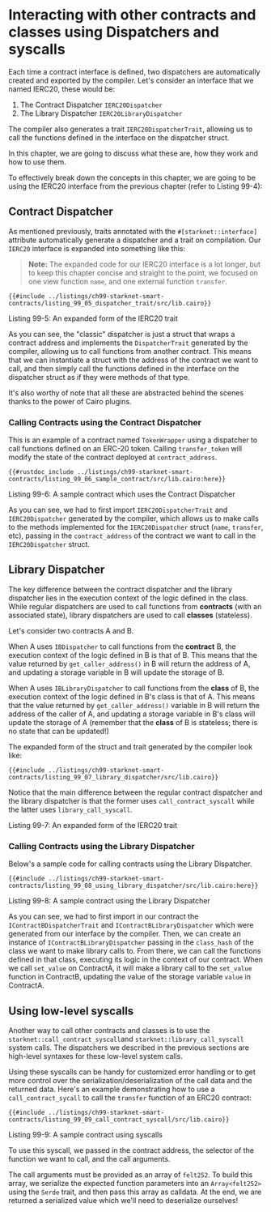 # Interacting with other contracts and classes using Dispatchers and syscalls

Each time a contract interface is defined, two dispatchers are automatically created and exported by the compiler. Let's consider an interface that we named IERC20, these would be:

1. The Contract Dispatcher `IERC20Dispatcher`
2. The Library Dispatcher `IERC20LibraryDispatcher`

The compiler also generates a trait `IERC20DispatcherTrait`, allowing us to call the functions defined in the interface on the dispatcher struct.

In this chapter, we are going to discuss what these are, how they work and how to use them.

To effectively break down the concepts in this chapter, we are going to be using the IERC20 interface from the previous chapter (refer to Listing 99-4):

## Contract Dispatcher

As mentioned previously, traits annotated with the `#[starknet::interface]` attribute automatically generate a dispatcher and a trait on compilation.
Our `IERC20` interface is expanded into something like this:

> **Note:** The expanded code for our IERC20 interface is a lot longer, but to keep this chapter concise and straight to the point, we focused on one view function `name`, and one external function `transfer`.

```rust,noplayground
{{#include ../listings/ch99-starknet-smart-contracts/listing_99_05_dispatcher_trait/src/lib.cairo}}
```

<span class="caption">Listing 99-5: An expanded form of the IERC20 trait</span>

As you can see, the "classic" dispatcher is just a struct that wraps a contract address and implements the `DispatcherTrait` generated by the compiler, allowing us to call functions from another contract. This means that we can instantiate a struct with the address of the contract we want to call, and then simply call the functions defined in the interface on the dispatcher struct as if they were methods of that type.

It's also worthy of note that all these are abstracted behind the scenes thanks to the power of Cairo plugins.

### Calling Contracts using the Contract Dispatcher

This is an example of a contract named `TokenWrapper` using a dispatcher to call functions defined on an ERC-20 token. Calling `transfer_token` will modify the state of the contract deployed at `contract_address`.

```rust,noplayground
{{#rustdoc_include ../listings/ch99-starknet-smart-contracts/listing_99_06_sample_contract/src/lib.cairo:here}}
```

<span class="caption">Listing 99-6: A sample contract which uses the Contract Dispatcher</span>

As you can see, we had to first import `IERC20DispatcherTrait` and `IERC20Dispatcher` generated by the compiler, which allows us to make calls to the methods implemented for the `IERC20Dispatcher` struct (`name`, `transfer`, etc), passing in the `contract_address` of the contract we want to call in the `IERC20Dispatcher` struct.

## Library Dispatcher

The key difference between the contract dispatcher and the library dispatcher lies in the execution context of the logic defined in the class. While regular dispatchers are used to call functions from **contracts** (with an associated state), library dispatchers are used to call **classes** (stateless).

Let's consider two contracts A and B.

When A uses `IBDispatcher` to call functions from the **contract** B, the execution context of the logic defined in B is that of B. This means that the value returned by `get_caller_address()` in B will return the address of A, and updating a storage variable in B will update the storage of B.

When A uses `IBLibraryDispatcher` to call functions from the **class** of B, the execution context of the logic defined in B's class is that of A. This means that the value returned by `get_caller_address()` variable in B will return the address of the caller of A, and updating a storage variable in B's class will update the storage of A (remember that the **class** of B is stateless; there is no state that can be updated!)

The expanded form of the struct and trait generated by the compiler look like:

```rust,noplayground
{{#include ../listings/ch99-starknet-smart-contracts/listing_99_07_library_dispatcher/src/lib.cairo}}
```

Notice that the main difference between the regular contract dispatcher and the library dispatcher is that the former uses `call_contract_syscall` while the latter uses `library_call_syscall`.

<span class="caption">Listing 99-7: An expanded form of the IERC20 trait</span>

### Calling Contracts using the Library Dispatcher

Below's a sample code for calling contracts using the Library Dispatcher.

```rust,noplayground
{{#include ../listings/ch99-starknet-smart-contracts/listing_99_08_using_library_dispatcher/src/lib.cairo:here}}
```

<span class="caption">Listing 99-8: A sample contract using the Library Dispatcher</span>

As you can see, we had to first import in our contract the `IContractBDispatcherTrait` and `IContractBLibraryDispatcher` which were generated from our interface by the compiler. Then, we can create an instance of `IContractBLibraryDispatcher` passing in the `class_hash` of the class we want to make library calls to. From there, we can call the functions defined in that class, executing its logic in the context of our contract. When we call `set_value` on ContractA, it will make a library call to the `set_value` function in ContractB, updating the value of the storage variable `value` in ContractA.

## Using low-level syscalls

Another way to call other contracts and classes is to use the `starknet::call_contract_syscall`and `starknet::library_call_syscall` system calls. The dispatchers we described in the previous sections are high-level syntaxes for these low-level system calls.

Using these syscalls can be handy for customized error handling or to get more control over the serialization/deserialization of the call data and the returned data. Here's an example demonstrating how to use a `call_contract_sycall` to call the `transfer` function of an ERC20 contract:

```rust,noplayground
{{#include ../listings/ch99-starknet-smart-contracts/listing_99_09_call_contract_syscall/src/lib.cairo}}
```

<span class="caption">Listing 99-9: A sample contract using syscalls</span>

To use this syscall, we passed in the contract address, the selector of the function we want to call, and the call arguments.

The call arguments must be provided as an array of `felt252`. To build this array, we serialize the expected function parameters into an `Array<felt252>` using the `Serde` trait, and then pass this array as calldata. At the end, we are returned a serialized value which we'll need to deserialize ourselves!
